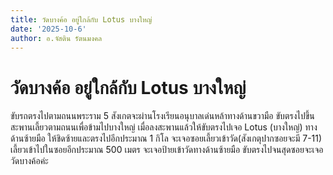 ```yaml
---
title: วัดบางค้อ อยู่ใกล้กับ Lotus บางใหญ่
date: '2025-10-6'
author: อ.จัสติน รัตนมงคล
---
```


# วัดบางค้อ อยู่ใกล้กับ Lotus บางใหญ่

ขับรถตรงไปตามถนนพระราม 5 สังเกตจะผ่านโรงเรียนอนุบาลเด่นหล้าทางด้านขวามือ ขับตรงไปขึ้นสะพานเลี้ยวตามถนนเพื่อข้ามไปบางใหญ่ เมื่อลงสะพานแล้วให้ขับตรงไปเจอ Lotus (บางใหญ่) ทางด้านซ้ายมือ ให้ชิดซ้ายและตรงไปอีกประมาณ 1 กิโล จะเจอซอยเลี้ยวเข้าวัด(สังเกตุปากซอยจะมี 7-11) เลี้ยวเข้าไปในซอยอีกประมาณ 500 เมตร จะเจอป้ายเข้าวัดทางด้านซ้ายมือ ขับตรงไปจนสุดซอยจะเจอวัดบางค้อค่ะ
